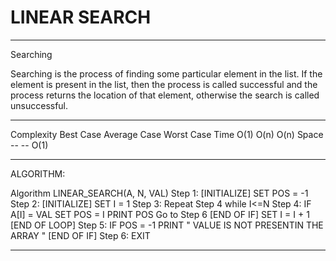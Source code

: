 # LINEAR SEARCH
***

Searching

Searching is the process of finding some particular element in the list.
If the element is present in the list,
then the process is called successful and the process returns the location of that element,
otherwise the search is called unsuccessful.

************************************************************************************************************************

Complexity	Best Case	Average Case	Worst Case
Time	        O(1)	    O(n)	        O(n)
Space			 --          --             O(1)

************************************************************************************************************************
ALGORITHM:

Algorithm
LINEAR_SEARCH(A, N, VAL)
    Step 1: [INITIALIZE] SET POS = -1
    Step 2: [INITIALIZE] SET I = 1
    Step 3: Repeat Step 4 while I<=N
    Step 4: IF A[I] = VAL
    SET POS = I
    PRINT POS
    Go to Step 6
    [END OF IF]
    SET I = I + 1
    [END OF LOOP]
    Step 5: IF POS = -1
    PRINT " VALUE IS NOT PRESENTIN THE ARRAY "
    [END OF IF]
    Step 6: EXIT

************************************************************************************************************************
